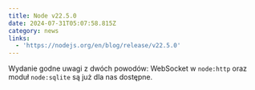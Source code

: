 ```yaml
---
title: Node v22.5.0
date: 2024-07-31T05:07:58.815Z
category: news
links:
  - 'https://nodejs.org/en/blog/release/v22.5.0'
---
```


Wydanie godne uwagi z dwóch powodów: WebSocket w `node:http` oraz moduł `node:sqlite` są już dla nas dostępne.
